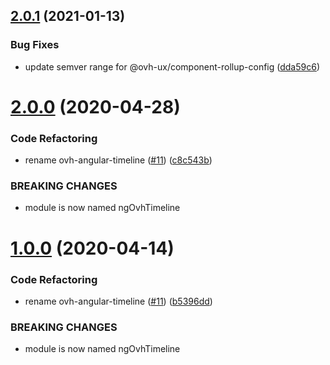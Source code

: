 ## [2.0.1](https://github.com/ovh/manager/compare/@ovh-ux/ng-ovh-timeline@2.0.0...@ovh-ux/ng-ovh-timeline@2.0.1) (2021-01-13)


### Bug Fixes

* update semver range for @ovh-ux/component-rollup-config ([dda59c6](https://github.com/ovh/manager/commit/dda59c6b71cb4ad9ab98f06a0bf995a7eb45a1d9))



# [2.0.0](https://github.com/ovh/manager/compare/@ovh-ux/ng-ovh-timeline@1.0.0...@ovh-ux/ng-ovh-timeline@2.0.0) (2020-04-28)


### Code Refactoring

* rename ovh-angular-timeline ([#11](https://github.com/ovh/manager/issues/11)) ([c8c543b](https://github.com/ovh/manager/commit/c8c543b5a0b0fd794a26930aa95750fd37970933))


### BREAKING CHANGES

* module is now named ngOvhTimeline



# [1.0.0](https://github.com/ovh-ux/ng-ovh-timeline/compare/1.5.2...1.0.0) (2020-04-14)


### Code Refactoring

* rename ovh-angular-timeline ([#11](https://github.com/ovh-ux/ng-ovh-timeline/issues/11)) ([b5396dd](https://github.com/ovh-ux/ng-ovh-timeline/commit/b5396dd9fb284c941ff38ba1d7a8c83cb932170d))


### BREAKING CHANGES

* module is now named ngOvhTimeline



